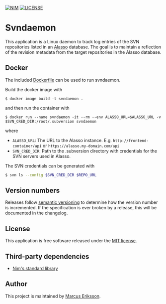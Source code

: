 [![NIM](https://img.shields.io/badge/Nim-1.0.0-orange.svg?style=flat-square)](https://nim-lang.org)
[![LICENSE](https://img.shields.io/badge/license-MIT-blue.svg?style=flat-square)](https://opensource.org/licenses/MIT)

# Svndaemon

This application is a Linux daemon to track log entries of the SVN repositories listed in an [Alasso](https://github.com/sthenic/alasso) database. The goal is to maintain a reflection of the revision metadata from the target repositories in the Alasso database.

## Docker
The included [Dockerfile](./Dockerfile) can be used to run svndaemon.

Build the docker image with
```
$ docker image build -t svndaemon .
```
and then run the container with
```
$ docker run --name svndaemon -it --rm --env ALASSO_URL=$ALASSO_URL -v $SVN_CRED_DIR:/root/.subversion svndaemon
```
where
* `ALASSO_URL`: The URL to the Alasso instance. E.g. `http://frontend-container/api` or `https://alasso.my-domain.com/api`
* `SVN_CRED_DIR`: Path to the .subversion directory with credentials for the SVN servers used in Alasso.

The SVN credentials can be generated with
```bash
$ svn ls --config $SVN_CRED_DIR $REPO_URL
```

## Version numbers
Releases follow [semantic versioning](https://semver.org/) to determine how the version number is incremented. If the specification is ever broken by a release, this will be documented in the changelog.

## License
This application is free software released under the [MIT license](https://opensource.org/licenses/MIT).

## Third-party dependencies

* [Nim's standard library](https://github.com/nim-lang/Nim)

## Author
This project is maintained by [Marcus Eriksson](mailto:marcus.jr.eriksson@gmail.com).
